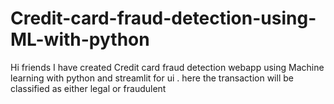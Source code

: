 # Credit-card-fraud-detection-using-ML-with-python
Hi friends I have created Credit card fraud detection webapp using Machine learning with python and streamlit for ui . here the transaction will be classified as either legal or fraudulent 
